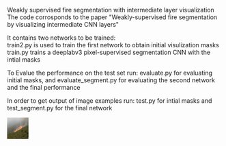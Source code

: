 Weakly supervised fire segmentation with intermediate layer visualization
<br />
The code corrosponds to the paper "Weakly-supervised fire segmentation by visualizing intermediate CNN layers" 


It contains two networks to be trained: 
<br />
train2.py is used to train the first network to obtain initial visulization masks <br />
train.py trains a deeplabv3 pixel-supervised segmentation CNN with the intial masks

  
To Evalue the performance on the test set run: evaluate.py for evaluating initial masks, and evaluate_segment.py for evaluating the second network and the final performance


In order to get output of image examples run: test.py for intial masks and test_segment.py for the final network
  
<img src='https://github.com/mnl12/Weakly_supervised_fire_segmentation/blob/main/images/019.png' width=50>
